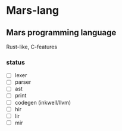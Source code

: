 # Mars-lang
## Mars programming language

Rust-like, C-features


### status 

- [ ] lexer
- [ ] parser
- [ ] ast
- [ ] print
- [ ] codegen (inkwell/llvm)
- [ ] hir
- [ ] lir
- [ ] mir
